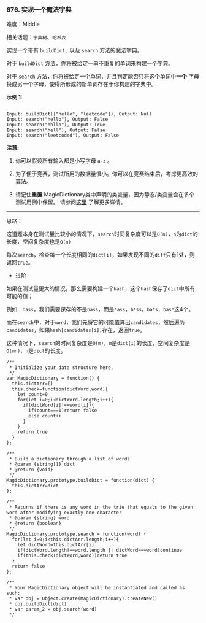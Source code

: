 ### 676. 实现一个魔法字典

难度：Middle

相关话题：`字典树`、`哈希表`

实现一个带有 `buildDict` , 以及 `search` 方法的魔法字典。



对于 `buildDict` 方法，你将被给定一串不重复的单词来构建一个字典。



对于 `search` 方法，你将被给定一个单词，并且判定能否只将这个单词中**一个** 字母换成另一个字母，使得所形成的新单词存在于你构建的字典中。



**示例 1:** 





```

Input: buildDict(["hello", "leetcode"]), Output: Null
Input: search("hello"), Output: False
Input: search("hhllo"), Output: True
Input: search("hell"), Output: False
Input: search("leetcoded"), Output: False

```


**注意:** 




1. 你可以假设所有输入都是小写字母 `a-z` 。

2. 为了便于竞赛，测试所用的数据量很小。你可以在竞赛结束后，考虑更高效的算法。

3. 请记住**重置** MagicDictionary类中声明的类变量，因为静态/类变量会在多个测试用例中保留。 请参阅[这里](http://leetcode.com/faq/#different-output)
了解更多详情。






-----

思路：

这道题本身在测试量比较小的情况下，`search`时间复杂度可以是`O(n)`，`n`为`dict`的长度，空间复杂度也是`O(n)`

每次`search`，检查每一个长度相同的`dict[i]`，如果发现不同的`diff`只有1处，则返回`true`。

* 进阶

如果在测试量更大的情况，那么需要构建一个`hash`，这个`hash`保存了`dict`中所有可能的值；

例如：`bass`，我们需要保存的不是`bass`，而是`*ass`，`b*ss`，`ba*s`，`bas*`这4个。

而在`search`中，对于`word`，我们先将它的可能值算出`candidates`，然后遍历`candidates`，如果`hash[candidates[i]]`存在，返回`true`。

这种情况下，`search`的时间复杂度是`O(m)`，`m`是`dict[i]`的长度，空间复杂度是`O(mn)`，`n`是`dict`的长度。



```
/**
 * Initialize your data structure here.
 */
var MagicDictionary = function() {
  this.dictArr=[]
  this.check=function(dictWord,word){
    let count=0
    for(let i=0;i<dictWord.length;i++){
      if(dictWord[i]!==word[i]){
        if(count===1)return false
        else count++
      }
    }
    return true
  }
};

/**
 * Build a dictionary through a list of words 
 * @param {string[]} dict
 * @return {void}
 */
MagicDictionary.prototype.buildDict = function(dict) {
  this.dictArr=dict
};

/**
 * Returns if there is any word in the trie that equals to the given word after modifying exactly one character 
 * @param {string} word
 * @return {boolean}
 */
MagicDictionary.prototype.search = function(word) {
  for(let i=0;i<this.dictArr.length;i++){
    let dictWord=this.dictArr[i]
    if(dictWord.length!==word.length || dictWord===word)continue
    if(this.check(dictWord,word))return true
  }
  return false
};

/** 
 * Your MagicDictionary object will be instantiated and called as such:
 * var obj = Object.create(MagicDictionary).createNew()
 * obj.buildDict(dict)
 * var param_2 = obj.search(word)
 */



```

